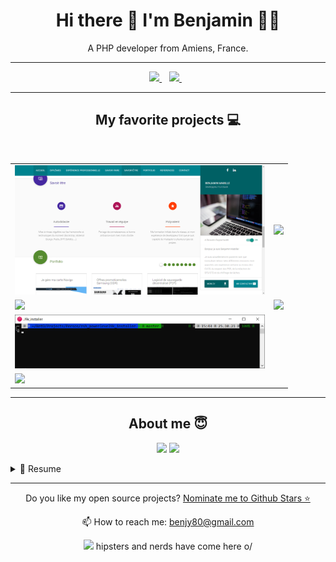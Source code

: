 
<h1 align='center'>
  Hi there 👋 I'm Benjamin 👨‍💻
</h1>

<p align='center'>
  A PHP developer from Amiens, France.
</p>

---

<p align='center'>
  <a href="https://www.linkedin.com/in/benjamin-mabille-b4033154/">
    <img src="https://img.shields.io/badge/linkedin-%230077B5.svg?&style=for-the-badge&logo=linkedin&logoColor=white" />
  </a>&nbsp;&nbsp;
  <a href="https://www.benjamin-mabille.fr">
    <img src="https://img.shields.io/badge/website-000000?style=for-the-badge&logo=About.me&logoColor=white" />        
  </a>&nbsp;&nbsp;
</p>

---
<h2 align="center">My favorite projects 💻</h2>
<br />
<p align="center">
  <table>
    <tr>
      <td><img width="400" src="https://github.com/benjy8001/web-cv/blob/V2/public/thumbnail-web-cv.png" /></td>
      <td><img width="400" src="https://github.com/benjy8001/php-fpm-opencv/blob/master/public/thumbnail.png" /></td>
    </tr>
    <tr>
      <td>
        <a href="https://github.com/benjy8001/web-cv">
          <img align="" src="https://github-readme-stats.vercel.app/api/pin/?username=benjy8001&repo=web-cv&theme=dark" />
        </a>
      </td>
      <td>
        <a href="https://github.com/benjy8001/php-fpm-opencv">
          <img align="" src="https://github-readme-stats.vercel.app/api/pin/?username=benjy8001&repo=php-fpm-opencv&theme=dark" />
        </a>
      </td>
    </tr>
    <tr>
      <td><img width="400" src="https://github.com/benjy8001/zsh_powerlevel9k_installer/blob/master/public/thumbnail.png" /></td>
      <td></td>
    </tr>
    <tr>
      <td>
        <a href="https://github.com/benjy8001/zsh_powerlevel9k_installer">
          <img align="" src="https://github-readme-stats.vercel.app/api/pin/?username=benjy8001&repo=zsh_powerlevel9k_installer&theme=dark" />
        </a>
      </td>
      <td></td>
    </tr>
  </table>
</p>

---
<h2 align="center">About me 😇</h2>

<p align='center'>
  <a href="#"><img src="https://github-readme-stats.vercel.app/api?username=benjy8001&show_icons=true&count_private=true&theme=dark" width="350"></a>
  <a href="#"><img src="https://github-readme-stats.vercel.app/api/top-langs/?username=benjy8001&layout=compact&show_icons=true&theme=dark" width="350"></a>
</p

---

<details>
  <summary>📃 Resume</summary>


## Education

## Experience
</details>

---

<p align='center'>
  Do you like my open source projects? <a href='https://stars.github.com/nominate/'>Nominate me to Github Stars ⭐</a>
</p>

<p align='center'>
  📫 How to reach me: <a href='mailto:benjy80@gmail.com'>benjy80@gmail.com</a>
</p>
<p align='center'>
  <a href="#"><img src="https://badges.pufler.dev/visits/benjy8001/benjy8001"></a> hipsters and nerds have come here o/
</p>



<!--
**benjy8001/benjy8001** is a ✨ _special_ ✨ repository because its `README.md` (this file) appears on your GitHub profile.

Here are some ideas to get you started:

- 🔭 I’m currently working on ...
- 🌱 I’m currently learning ...
- 👯 I’m looking to collaborate on ...
- 🤔 I’m looking for help with ...
- 💬 Ask me about ...
- 📫 How to reach me: ...
- 😄 Pronouns: ...
- ⚡ Fun fact: ...
-->
